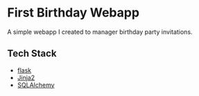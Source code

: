 First Birthday Webapp
==============

A simple webapp I created to manager birthday party invitations.


Tech Stack
----------

- [flask](http://flask.pocoo.org)
- [Jinja2](http://jinja.pocoo.org/)
- [SQLAlchemy](http://www.sqlalchemy.org/)
